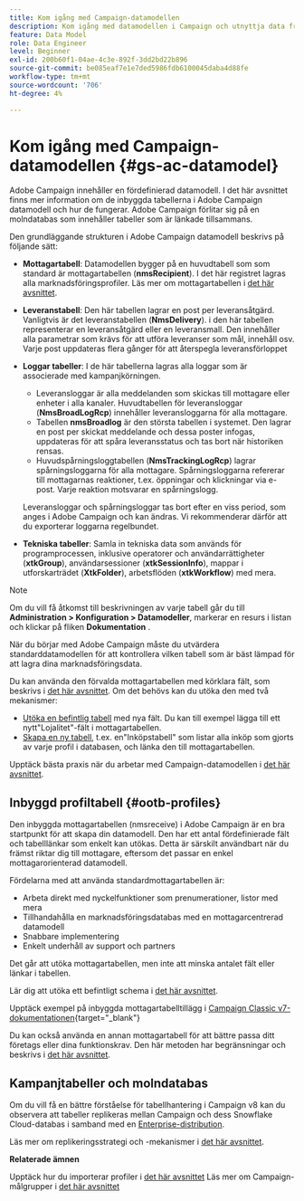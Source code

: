 ```yaml
---
title: Kom igång med Campaign-datamodellen
description: Kom igång med datamodellen i Campaign och utnyttja data från dina källor för att gynna dina kommunikations- och marknadsföringsresultat.
feature: Data Model
role: Data Engineer
level: Beginner
exl-id: 200b60f1-04ae-4c3e-892f-3dd2bd22b896
source-git-commit: be085eaf7e1e7ded5986fdb6100045daba4d88fe
workflow-type: tm+mt
source-wordcount: '706'
ht-degree: 4%

---
```


# Kom igång med Campaign-datamodellen {#gs-ac-datamodel}

Adobe Campaign innehåller en fördefinierad datamodell. I det här avsnittet finns mer information om de inbyggda tabellerna i Adobe Campaign datamodell och hur de fungerar. Adobe Campaign förlitar sig på en molndatabas som innehåller tabeller som är länkade tillsammans.

Den grundläggande strukturen i Adobe Campaign datamodell beskrivs på följande sätt:

* **Mottagartabell**: Datamodellen bygger på en huvudtabell som som standard är mottagartabellen (**nmsRecipient**). I det här registret lagras alla marknadsföringsprofiler. Läs mer om mottagartabellen i [det här avsnittet](#ootb-profiles).

* **Leveranstabell**: Den här tabellen lagrar en post per leveransåtgärd. Vanligtvis är det leveranstabellen (**NmsDelivery**). i den här tabellen representerar en leveransåtgärd eller en leveransmall. Den innehåller alla parametrar som krävs för att utföra leveranser som mål, innehåll osv. Varje post uppdateras flera gånger för att återspegla leveransförloppet

* **Loggar tabeller**: I de här tabellerna lagras alla loggar som är associerade med kampanjkörningen.

   * Leveransloggar är alla meddelanden som skickas till mottagare eller enheter i alla kanaler. Huvudtabellen för leveransloggar (**NmsBroadLogRcp**) innehåller leveransloggarna för alla mottagare.
   * Tabellen **nmsBroadlog** är den största tabellen i systemet. Den lagrar en post per skickat meddelande och dessa poster infogas, uppdateras för att spåra leveransstatus och tas bort när historiken rensas.
   * Huvudspårningsloggtabellen (**NmsTrackingLogRcp**) lagrar spårningsloggarna för alla mottagare. Spårningsloggarna refererar till mottagarnas reaktioner, t.ex. öppningar och klickningar via e-post. Varje reaktion motsvarar en spårningslogg.

  Leveransloggar och spårningsloggar tas bort efter en viss period, som anges i Adobe Campaign och kan ändras. Vi rekommenderar därför att du exporterar loggarna regelbundet.

* **Tekniska tabeller**: Samla in tekniska data som används för programprocessen, inklusive operatorer och användarrättigheter (**xtkGroup**), användarsessioner (**xtkSessionInfo**), mappar i utforskarträdet (**XtkFolder**), arbetsflöden (**xtkWorkflow**) med mera.

>[!NOTE]
>
>Om du vill få åtkomst till beskrivningen av varje tabell går du till **Administration > Konfiguration > Datamodeller**, markerar en resurs i listan och klickar på fliken **Dokumentation** .

När du börjar med Adobe Campaign måste du utvärdera standarddatamodellen för att kontrollera vilken tabell som är bäst lämpad för att lagra dina marknadsföringsdata.

Du kan använda den förvalda mottagartabellen med körklara fält, som beskrivs i [det här avsnittet](#ootb-profiles). Om det behövs kan du utöka den med två mekanismer:

* [Utöka en befintlig tabell](extend-schema.md) med nya fält. Du kan till exempel lägga till ett nytt&quot;Lojalitet&quot;-fält i mottagartabellen.
* [Skapa en ny tabell](create-schema.md), t.ex. en&quot;Inköpstabell&quot; som listar alla inköp som gjorts av varje profil i databasen, och länka den till mottagartabellen.

Upptäck bästa praxis när du arbetar med Campaign-datamodellen i [det här avsnittet](datamodel-best-practices.md).

## Inbyggd profiltabell {#ootb-profiles}

Den inbyggda mottagartabellen (nmsreceive) i Adobe Campaign är en bra startpunkt för att skapa din datamodell. Den har ett antal fördefinierade fält och tabelllänkar som enkelt kan utökas. Detta är särskilt användbart när du främst riktar dig till mottagare, eftersom det passar en enkel mottagarorienterad datamodell.

Fördelarna med att använda standardmottagartabellen är:

* Arbeta direkt med nyckelfunktioner som prenumerationer, listor med mera
* Tillhandahålla en marknadsföringsdatabas med en mottagarcentrerad datamodell
* Snabbare implementering
* Enkelt underhåll av support och partners

Det går att utöka mottagartabellen, men inte att minska antalet fält eller länkar i tabellen.

Lär dig att utöka ett befintligt schema i [det här avsnittet](extend-schema.md).

Upptäck exempel på inbyggda mottagartabelltillägg i [Campaign Classic v7-dokumentationen](https://experienceleague.adobe.com/docs/campaign-classic/using/configuring-campaign-classic/editing-schemas/examples-of-schemas-edition.html#extending-a-table){target="_blank"}

Du kan också använda en annan mottagartabell för att bättre passa ditt företags eller dina funktionskrav. Den här metoden har begränsningar och beskrivs i [det här avsnittet](custom-recipient.md).

## Kampanjtabeller och molndatabas

Om du vill få en bättre förståelse för tabellhantering i Campaign v8 kan du observera att tabeller replikeras mellan Campaign och dess Snowflake Cloud-databas i samband med en [Enterprise-distribution](../architecture/enterprise-deployment.md).

Läs mer om replikeringsstrategi och -mekanismer i [det här avsnittet](../architecture/replication.md).

**Relaterade ämnen**

Upptäck hur du importerar profiler i [det här avsnittet](../start/import.md)
Läs mer om Campaign-målgrupper i [det här avsnittet](../start/audiences.md)
